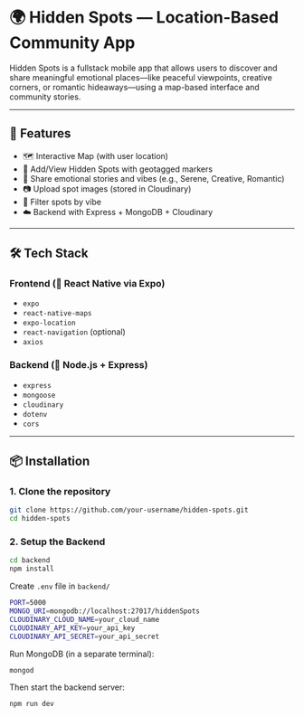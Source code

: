 # 🌍 Hidden Spots — Location-Based Community App

Hidden Spots is a fullstack mobile app that allows users to discover and share meaningful emotional places—like peaceful viewpoints, creative corners, or romantic hideaways—using a map-based interface and community stories.

---

## 📱 Features

- 🗺️ Interactive Map (with user location)
- 📍 Add/View Hidden Spots with geotagged markers
- 💬 Share emotional stories and vibes (e.g., Serene, Creative, Romantic)
- 📷 Upload spot images (stored in Cloudinary)
- 🔎 Filter spots by vibe
- ☁️ Backend with Express + MongoDB + Cloudinary

---

## 🛠 Tech Stack

### Frontend (📱 React Native via Expo)
- `expo`
- `react-native-maps`
- `expo-location`
- `react-navigation` (optional)
- `axios`

### Backend (🧠 Node.js + Express)
- `express`
- `mongoose`
- `cloudinary`
- `dotenv`
- `cors`

---

## 📦 Installation

### 1. Clone the repository

```bash
git clone https://github.com/your-username/hidden-spots.git
cd hidden-spots
```

### 2. Setup the Backend

```bash
cd backend
npm install
```

Create `.env` file in `backend/`

```bash
PORT=5000
MONGO_URI=mongodb://localhost:27017/hiddenSpots
CLOUDINARY_CLOUD_NAME=your_cloud_name
CLOUDINARY_API_KEY=your_api_key
CLOUDINARY_API_SECRET=your_api_secret
```

Run MongoDB (in a separate terminal):

```bash
mongod
```

Then start the backend server:

```bash
npm run dev
```
